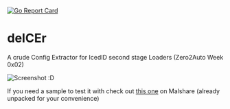[![Go Report Card](https://goreportcard.com/badge/github.com/f0wl/deICEr)](https://goreportcard.com/report/github.com/f0wl/deICEr)

# deICEr

A crude Config Extractor for IcedID second stage Loaders (Zero2Auto Week 0x02)

![Screenshot :D](screenshot.png)

If you need a sample to test it with check out [this one](https://malshare.com/sample.php?action=detail&hash=5333b6ac993080f860f120dcc1bafad4) on Malshare (already unpacked for your convenience)
